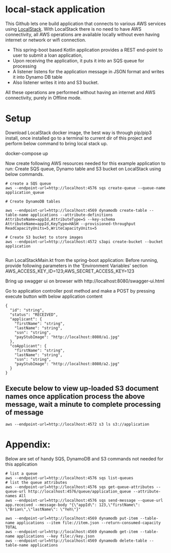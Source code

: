 # local-stack application

This Github lets one build application that connects to various AWS services using [LocalStack](https://github.com/localstack/localstack). With LocalStack there is no need to have AWS connectivity, all AWS operations are available locally without even having internet or network or wifi connection.
* This spring-boot based Kotlin application provides a REST end-point to user to submit a loan application, 
* Upon receiving the application, it puts it into an SQS queue for processing
* A listener listens for the application message in JSON format and writes it into Dynamo DB table
* Also listener writes it into and S3 bucket.

All these operations are performed without having an internet and AWS connectivity, purely in Offline mode.  

# Setup

Download LocalStack docker image, the best way is through pip/pip3 install, once installed go to a terminal to current dir of this project and perform below command to bring local stack up.

docker-compose up

Now create following AWS resources needed for this example application to run: Create SQS queue, Dynamo table and S3 bucket on LocalStack using below commands.

```
# create a SQS queue
aws --endpoint-url=http://localhost:4576 sqs create-queue --queue-name application_queue

# Create DynamoDB tables

aws --endpoint-url=http://localhost:4569 dynamodb create-table --table-name applications --attribute-definitions AttributeName=appId,AttributeType=S --key-schema AttributeName=appId,KeyType=HASH --provisioned-throughput ReadCapacityUnits=5,WriteCapacityUnits=5

# Create S3 bucket to store images
aws --endpoint-url=http://localhost:4572 s3api create-bucket --bucket application


```

Run LocalStackMain.kt from the spring-boot application:  Before running, provide following parameters in the 'Environment Variables' section AWS_ACCESS_KEY_ID=123;AWS_SECRET_ACCESS_KEY=123

Bring up swagger ui on browser with http://localhost:8080/swagger-ui.html

Go to application controller post method and make a POST by pressing execute button with below application content

```
{
  "id": "string",
  "status": "RECEIVED",
  "applicant": {
    "firstName": "string",
    "lastName": "string",
    "ssn": "string",
    "payStubImage": "http://localhost:8080/a1.jpg"
  },
  "coApplicant": {
    "firstName": "string",
    "lastName": "string",
    "ssn": "string",
    "payStubImage": "http://localhost:8080/a2.jpg"
  }
}
```

Execute below to view up-loaded S3 document names once application process the above message, wait a minute to complete processing of message
---
```
aws --endpoint-url=http://localhost:4572 s3 ls s3://application
``` 

# Appendix:
Below are set of handy SQS, DynamoDB and S3 commands not needed for this application

```
# list a queue
aws --endpoint-url=http://localhost:4576 sqs list-queues
# list the queue attributes
aws --endpoint-url=http://localhost:4576 sqs get-queue-attributes --queue-url http://localhost:4576/queue/application_queue --attribute-names All
aws --endpoint-url=http://localhost:4576 sqs send-message --queue-url app.received --message-body "{\"appId\": 123,\"firstName\": \"Brian\",\"lastName\": \"Yeh\"}"

aws --endpoint-url=http://localhost:4569 dynamodb put-item --table-name applications --item file://item.json --return-consumed-capacity TOTAL
aws --endpoint-url=http://localhost:4569 dynamodb get-item --table-name applications --key file://key.json
aws --endpoint-url=http://localhost:4569 dynamodb delete-table --table-name applications

```
